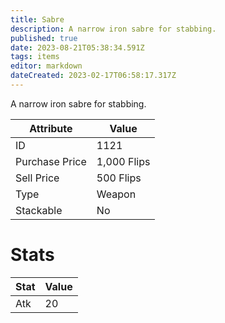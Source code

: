 ```yaml
---
title: Sabre
description: A narrow iron sabre for stabbing.
published: true
date: 2023-08-21T05:38:34.591Z
tags: items
editor: markdown
dateCreated: 2023-02-17T06:58:17.317Z
---
```


A narrow iron sabre for stabbing.

|Attribute|Value|
|-|-|
|ID|1121|
|Purchase Price|1,000 Flips|
|Sell Price|500 Flips|
|Type|Weapon|
|Stackable|No|

# Stats
|Stat|Value|
|-|-|
|Atk|20|
